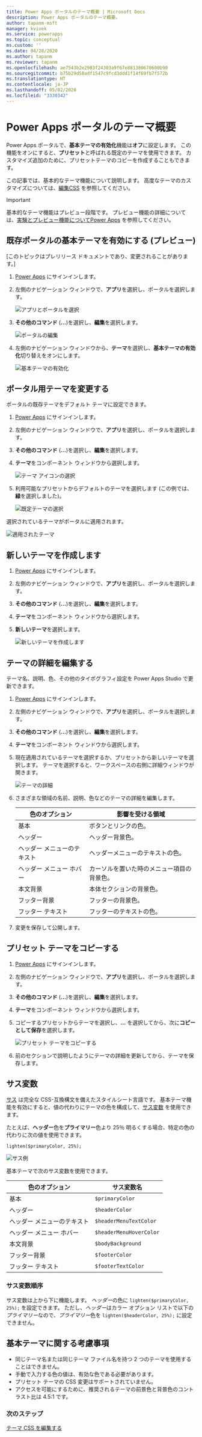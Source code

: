 ```yaml
---
title: Power Apps ポータルのテーマ概要 | Microsoft Docs
description: Power Apps ポータルのテーマ概要。
author: tapanm-msft
manager: kvivek
ms.service: powerapps
ms.topic: conceptual
ms.custom: ''
ms.date: 04/28/2020
ms.author: tapanm
ms.reviewer: tapanm
ms.openlocfilehash: ae7543b2e2983f24303a9f67e881380670600b90
ms.sourcegitcommit: b75b29d58adf1547c9fcd3ddd1f14f69fb7f572b
ms.translationtype: HT
ms.contentlocale: ja-JP
ms.lasthandoff: 05/02/2020
ms.locfileid: "3330342"
---
```

# <a name="overview-of-themes-in-power-apps-portals"></a>Power Apps ポータルのテーマ概要

Power Apps ポータルで、**基本テーマの有効化**機能は**オフ**に設定します。 この機能をオンにすると、**プリセット**と呼ばれる既定のテーマを使用できます。 カスタマイズ追加のために、プリセットテーマのコピーを作成することもできます。

この記事では、基本的なテーマ機能について説明します。 高度なテーマのカスタマイズについては、[編集CSS](edit-css.md) を参照してください。

> [!IMPORTANT]
> 基本的なテーマ機能はプレビュー段階です。 プレビュー機能の詳細については、[実験とプレビュー機能についてPower Apps](https://docs.microsoft.com/powerapps/maker/canvas-apps/working-with-experimental-preview) を参照してください。

## <a name="enable-basic-themes-for-existing-portals-preview"></a>既存ポータルの基本テーマを有効にする (プレビュー)

[このトピックはプレリリース ドキュメントであり、変更されることがあります。]

1. [Power Apps](https://make.powerapps.com) にサインインします。

1. 左側のナビゲーション ウィンドウで、**アプリ**を選択し、ポータルを選択します。

    ![アプリとポータルを選択](./media/theme-overview/select-app-portal.png "アプリとポータルを選択する")

1. **その他のコマンド** (**...**)を選択し、**編集**を選択します。

    ![ポータルの編集](./media/theme-overview/edit-portal.png "ポータルを編集する")

1. 左側のナビゲーション ウィンドウから、**テーマ**を選択し、**基本テーマの有効化**切り替えをオンにします。

    ![基本テーマの有効化](./media/theme-overview/enable-basic-theme.png "基本テーマを有効化する")

## <a name="change-theme-for-your-portal"></a>ポータル用テーマを変更する

ポータルの既存テーマをデフォルト テーマに設定できます。

1. [Power Apps](https://make.powerapps.com) にサインインします。

1. 左側のナビゲーション ウィンドウで、**アプリ**を選択し、ポータルを選択します。

1. **その他のコマンド** (**...**)を選択し、**編集**を選択します。

1. **テーマ**をコンポーネント ウィンドウから選択します。

    ![テーマ アイコンの選択](./media/theme-overview/select-theme.png "テーマ アイコンを選択する")

1. 利用可能なプリセットからデフォルトのテーマを選択します (この例では、**緑**を選択しました)。

    ![既定テーマの選択](./media/theme-overview/basic-theme.png "既定テーマを選択する")

選択されているテーマがポータルに適用されます。

![適用されたテーマ](./media/theme-overview/theme-applied.png "適用されたテーマ")

## <a name="create-a-new-theme"></a>新しいテーマを作成します

1. [Power Apps](https://make.powerapps.com) にサインインします。

1. 左側のナビゲーション ウィンドウで、**アプリ**を選択し、ポータルを選択します。

1. **その他のコマンド** (**...**)を選択し、**編集**を選択します。

1. **テーマ**をコンポーネント ウィンドウから選択します。

1. **新しいテーマ**を選択します。

    ![新しいテーマを作成します](./media/theme-overview/new-theme.png "新しいテーマを作成します")

## <a name="edit-theme-details"></a>テーマの詳細を編集する

テーマ名、説明、色、その他のタイポグラフィ設定を Power Apps Studio で更新できます。 

1. [Power Apps](https://make.powerapps.com) にサインインします。

1. 左側のナビゲーション ウィンドウで、**アプリ**を選択し、ポータルを選択します。

1. **その他のコマンド** (**...**)を選択し、**編集**を選択します。

1. **テーマ**をコンポーネント ウィンドウから選択します。

1. 現在適用されているテーマを選択するか、プリセットから新しいテーマを選択します。
   テーマを選択すると、ワークスペースの右側に詳細ウィンドウが開きます。

    ![テーマの詳細](./media/theme-overview/theme-details.png "テーマの詳細")

1. さまざまな領域の名前、説明、色などのテーマの詳細を編集します。

    |色のオプション | 影響を受ける領域 |
    | --- | ---  |
    | 基本 | ボタンとリンクの色。 |
    | ヘッダー​​ | ヘッダー背景色。 |
    | ヘッダー メニューのテキスト | ヘッダーメニューのテキストの色。 |
    | ヘッダー メニュー ホバー | カーソルを置いた時のメニュー項目の背景色。 |
    | 本文背景 |  本体セクションの背景色。 |
    | フッター背景 | フッターの背景色。 |
    | フッター テキスト | フッターのテキストの色。 |

1. 変更を保存して公開します。

## <a name="copy-a-preset-theme"></a>プリセット テーマをコピーする

1. [Power Apps](https://make.powerapps.com) にサインインします。

1. 左側のナビゲーション ウィンドウで、**アプリ**を選択し、ポータルを選択します。

1. **その他のコマンド** (**...**)を選択し、**編集**を選択します。

1. **テーマ**をコンポーネント ウィンドウから選択します。

1. コピーするプリセットからテーマを選択し、**...** を選択してから、次に**コピーとして保存**を選択します。

    ![ プリセット テーマをコピーする](./media/theme-overview/copy-preset-theme.png "プリセット テーマをコピーする")

1. 前のセクションで説明したようにテーマの詳細を更新してから、テーマを保存します。

## <a name="sass-variables"></a>サス変数

[サス](https://sass-lang.com/) は完全な CSS-互換構文を備えたスタイルシート言語です。 基本テーマ機能を有効にすると、値の代わりにテーマの色を構成して、[サス変数](https://sass-lang.com/documentation/variables) を使用できます。

たとえば、**ヘッダー**色を**プライマリー**色より 25％ 明るくする場合、特定の色の代わりに次の値を使用できます。

```
lighten($primaryColor, 25%);
```

![サス例](./media/theme-overview/sass-example.png "サス例")

基本テーマで次のサス変数を使用できます。

|色のオプション | サス変数名 |
| - | - |
| 基本 | ```$primaryColor``` |
| ヘッダー​​ | ```$headerColor``` |
| ヘッダー メニューのテキスト | ```$headerMenuTextColor``` |
| ヘッダー メニュー ホバー | ```$headerMenuHoverColor``` |
| 本文背景 |  ```$bodyBackground``` |
| フッター背景 | ```$footerColor``` |
| フッター テキスト | ```$footerTextColor``` |

### <a name="sass-variable-order"></a>サス変数順序

サス変数は上から下に機能します。 *ヘッダー*の色に ```lighten($primaryColor, 25%);``` を設定できます。 ただし、*ヘッダー*はカラー オプション リストで以下の*プライマリー*なので、*プライマリー*色を ```lighten($headerColor, 25%);``` に設定できません。

## <a name="basic-theme-considerations"></a>基本テーマに関する考慮事項

- 同じテーマ名または同じテーマ ファイル名を持つ 2 つのテーマを使用することはできません。 
- 手動で入力する色の値は、有効な色である必要があります。
- プリセット テーマの CSS 変更はサポートされていません。
- アクセスを可能にするために、推奨されるテーマの前景色と背景色のコントラスト比は 4.5:1 です。

### <a name="next-steps"></a>次のステップ

[テーマ CSS を編集する](edit-css.md)
